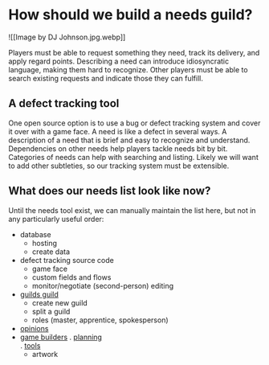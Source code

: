 # How should we build a needs guild?

![[Image by DJ Johnson.jpg.webp]]  

Players must be able to request something they need, track its delivery, and apply regard points. Describing a need can introduce idiosyncratic language, making them hard to recognize. Other players must be able to search existing requests and indicate those they can fulfill.

## A defect tracking tool

One open source option is to use a bug or defect tracking system and cover it over with a game face. A need is like a defect in several ways. A description of a need that is brief and easy to recognize and understand. Dependencies on other needs help players tackle needs bit by bit. Categories of needs can help with searching and listing. Likely we will want to add other subtleties, so our tracking system must be extensible.

## What does our needs list look like now?

Until the needs tool exist, we can manually maintain the list here, but not in any particularly useful order:

-   database
    -   hosting
    -   create data
-   defect tracking source code
    -   game face
    -   custom fields and flows
    -   monitor/negotiate (second-person) editing
-   [guilds guild](https://www.game.civilization2.org/guilds-guild)  
    -   create new guild​
    -   split a guild
    -   roles (master, apprentice, spokesperson)
-   [opinions](https://www.game.civilization2.org/opinions) 
-   [game builders](https://www.game.civilization2.org/build) 
   .    [planning](https://www.game.civilization2.org/plan)  
  .     [tools](https://www.game.civilization2.org/tools)  
    -   artwork